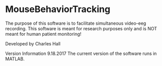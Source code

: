 # MouseBehaviorTracking
The purpose of this software is to facilitate simultaneous video-eeg recording.  This software is meant for research purposes only and is NOT meant for human patient monitoring!

Developed by Charles Hall

Version Information 9.18.2017
The current version of the software runs in MATLAB.
